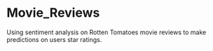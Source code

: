 # Movie_Reviews
Using sentiment analysis on Rotten Tomatoes movie reviews to make predictions on users star ratings.

